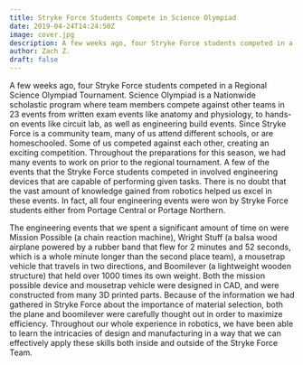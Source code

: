 ```yaml
---
title: Stryke Force Students Compete in Science Olympiad
date: 2019-04-24T14:24:50Z
image: cover.jpg
description: A few weeks ago, four Stryke Force students competed in a Regional Science Olympiad Tournament.
author: Zach Z.
draft: false
---
```


A few weeks ago, four Stryke Force students competed in a Regional Science Olympiad Tournament. Science Olympiad is a Nationwide scholastic program where team members compete against other teams in 23 events from written exam events like anatomy and physiology, to
hands-on events like circuit lab, as well as engineering build events. Since Stryke Force is a community team, many of us attend different schools, or are homeschooled. Some of us competed against each other, creating an exciting competition. Throughout the preparations for this season, we had many events to work on prior to the regional tournament. A few of the events that the Stryke Force students competed in involved engineering devices that are capable of performing given tasks. There is no doubt that the vast amount of knowledge gained from robotics helped us excel in these events. In fact, all four engineering events were won by Stryke Force students either from Portage Central or Portage Northern.

<!--more-->

The engineering events that we spent a significant amount of time on were Mission Possible (a chain reaction machine), Wright Stuff (a balsa wood airplane powered by a rubber band that flew for 2 minutes and 52 seconds, which is a whole minute longer than the second place team), a mousetrap vehicle that travels in two directions, and Boomilever (a lightweight wooden structure) that held over 1000 times its own weight. Both the mission possible device and mousetrap vehicle were designed in CAD, and were constructed from many 3D printed parts. Because of the information we had gathered in Stryke Force about the importance of material selection, both the plane and boomilever were carefully thought out in order to maximize efficiency. Throughout our whole experience in robotics, we have been able to learn the intricacies of design and manufacturing in a way that we can effectively apply these skills both inside and outside of the Stryke Force Team.
